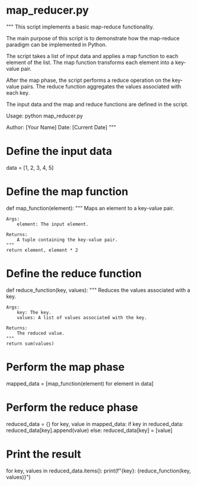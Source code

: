 # map_reducer.py

"""
This script implements a basic map-reduce functionality.

The main purpose of this script is to demonstrate how the map-reduce paradigm can be implemented in Python.

The script takes a list of input data and applies a map function to each element of the list. The map function transforms each element into a key-value pair.

After the map phase, the script performs a reduce operation on the key-value pairs. The reduce function aggregates the values associated with each key.

The input data and the map and reduce functions are defined in the script.

Usage:
    python map_reducer.py

Author: [Your Name]
Date: [Current Date]
"""

# Define the input data
data = [1, 2, 3, 4, 5]

# Define the map function
def map_function(element):
    """
    Maps an element to a key-value pair.

    Args:
        element: The input element.

    Returns:
        A tuple containing the key-value pair.
    """
    return element, element * 2

# Define the reduce function
def reduce_function(key, values):
    """
    Reduces the values associated with a key.

    Args:
        key: The key.
        values: A list of values associated with the key.

    Returns:
        The reduced value.
    """
    return sum(values)

# Perform the map phase
mapped_data = [map_function(element) for element in data]

# Perform the reduce phase
reduced_data = {}
for key, value in mapped_data:
    if key in reduced_data:
        reduced_data[key].append(value)
    else:
        reduced_data[key] = [value]

# Print the result
for key, values in reduced_data.items():
    print(f"{key}: {reduce_function(key, values)}")

